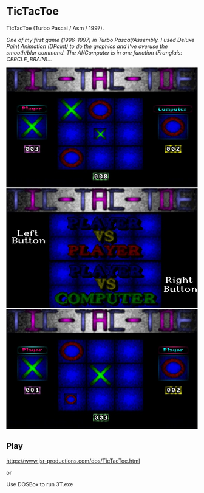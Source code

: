 # TicTacToe

TicTacToe (Turbo Pascal / Asm / 1997).

*One of my first game (1996-1997) in Turbo Pascal/Assembly. I used Deluxe Paint Animation (DPaint) to do the graphics and I've overuse the smooth/blur command.
The AI/Computer is in one function (Franglais: CERCLE_BRAIN)...*

![Screenshot0](/TicTacToe/Screenshots/screenshot0.jpg)
![Screenshot0](/TicTacToe/Screenshots/screenshot1.jpg)
![Screenshot0](/TicTacToe/Screenshots/screenshot2.jpg)

## Play

https://www.jsr-productions.com/dos/TicTacToe.html

or

Use DOSBox to run 3T.exe
